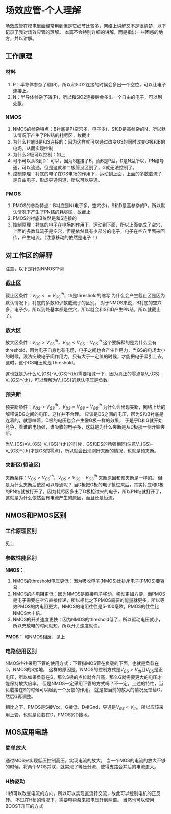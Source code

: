 # 场效应管-个人理解
场效应管在模电里面经常用到但是它细节比较多，网络上讲解又不是很清楚，以下记录了我对场效应管的理解。
本篇不会特别详细的讲解，而是指出一些困惑的地方，并以讲解。

## 工作原理
### 材料
1. P：半导体参杂了硼(B)，所以和SiO2连接的时候会多出一个空位，可以让电子连接上。
2. N：半导体参杂了磷(P)，所以和SiO2连接后会多出一个自由的电子，可以到处飘。

### NMOS
1. NMOS的参杂特点：B衬底是P(空穴多，电子少)，S和D是高参杂的N，所以默认情况下产生了PN结的耗尽区，故截止
2. 为什么衬底B是和S连接的：因为这样就可以通过改变GS的同时改变G极和B的电场，从而实现控制
3. 为什么G极可以控制：如上
4. 可不可以从S到D：可以，因为S连接了B，而B是P型，D是N型所以，PN结导通，可以流通，但是这就和二极管没区别了，G就无法控制了。
5. 控制原理：衬底的电子在GS电场的作用下，运动到上面，上面的多数载流子是自由电子，形成导通沟道，所以可以导通。

### PMOS
1. PMOS的参杂特点：B衬底是N(电子多，空穴少)，S和D是高参杂的P，所以默认情况下产生了PN结的耗尽区，故截止
2. PMOS的衬底B依然是和S连接的
3. 控制原理：衬底的电子在电场的作用下，运动到下面，所以上面变成了空穴，上面的多数载流子是空穴，但是依然具有少部分的电子，电子在空穴里面来回传，产生电流。（注意移动的依然是电子！）

## 对工作区的解释
注意，以下是针对NMOS举例
### 截止区
截止区条件：$V_{GS}<=V_{GS}^{th}$，th是threshold的缩写
为什么会产生截止区是因为默认情况下，衬底的多数和少数载流子的区别。
对于NMOS来说，B衬底的空穴多，电子少，所以到处基本都是空穴，所以就会和S和D产生PN结，所以就截止了。

### 放大区
放大区条件：$V_{GS}>V_{GS}^{th}$，$V_{DS}<V_{GS}-V_{GS}^{th}$
这个要解释的是为什么会有threshold，因为电子自身也有电场，电子之间也会产生作用力，当GS的电场太小的时候，没法突破电子间作用力，只有大于一定值的时候，才能把电子吸引上去。这时，这个GS电压就是Threshold。

这也就是为什么V_{GS}-V_{GS}^{th}需要相减一下，因为真正的零点是V_{GS}-V_{GS}^{th}，可以理解为V_{GS}的默认电压是负数。

### 预夹断
预夹断条件：$V_{GS}>V_{GS}^{th}$，$V_{DS}=V_{GS}-V_{GS}^{th}$
为什么会出现夹断，网络上给的解释说DG之间的电压，这样并不合理。
应该是DS之间的电压，因为S和B衬底是连着的，就意味着，D极的电压也会产生像G极一样的效果，
于是乎D和G就开始竞争，看谁的电场强，谁吸收的电子多，这就是为什么夹断是从D极那一侧开始夹断。

当V_{DS}=V_{GS}-V_{GS}^{th}的时候，GS和DS的场强相同(注意V_{GS}-V_{GS}^{th}才是GS的零点)，所以就会出现刚好夹断的情况，也就是预夹断。

### 夹断区(恒流区)
夹断条件：$V_{GS}>V_{GS}^{th}$，$V_{DS}>V_{GS}-V_{GS}^{th}$
夹断原因和预夹断是一样的。
但是为什么夹断后依然可以导通呢？
当D极把G极的电子抢过来后，其实衬底和D极的PN结就被打开了，因为耗尽区多出了D极抢过来的电子，所以PN结就打开了，这就是为什么依然会有电流产生的原因，而且还是恒流。

## NMOS和PMOS区别
### 工作原理区别
见上
### 参数性能区别
**NMOS：**
1. NMOS的threshold电压更低：因为吸收电子(NMOS)比排斥电子(PMOS)要容易
2. NMOS的内电阻更低：因为NMOS是直接电子移动，移动更加方便，而PMOS是电子需要在空穴直接传递，所以相比之下PMOS需要的能量就更多，所以等效PMOS的内电阻更大。NMOS的电阻往往是5-100毫欧，PMOS的往往比NMOS大十倍。
3. NMOS的开关速度更快：因为NMOS的threshold低了，所以驱动电压就小，所以充放电的时间就短，所以开关速度就快。

**PMOS：**
和NMOS相反，见上
### 电路使用区别
NMOS往往采用下管的使用方式：下管指MOS管在负载的下面，也就是负载在D，NMOS的S接地。
这样的原因是，NMOS的控制方式是$V_{GS}>V_{th}$且$V_{GS}$是正电压，所以如果负载在S，那么S极的点位就会升高，那么G就需要更大的电压才能保持放大倍率。
但是NMOS一定采用下管的方式吗？不一定，上述的特性，当负载接在S的时候可以起到一个反馈的作用。
就是把当前的放大的情况反馈给G，然后G再调整。

相比之下，PMOS是S接Vcc，G接低，D接Gnd，导通是$V_{GS}<V_{th}$，所以应该采用上管，也就是负载在D，PMOS的D接地。

## MOS应用电路
### 简单放大
通过MOS来实现低压控制高压，实现电流的放大。
当一个MOS的电流的放大不够的时候，将两个MOS并联，就实现了等压分流，使得支路合并后的电流更大。

### H桥驱动
H桥可以改变电流的方向，所以可以实现直流转交流，故此可以控制电机的正反转。
不过在H桥的情况下，需要电荷泵来把电压升到两倍。
当然也可以使用BOOST升压的方式